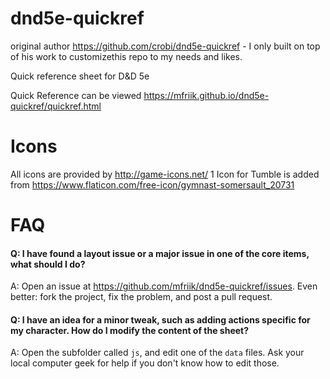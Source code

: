 dnd5e-quickref
==============
original author https://github.com/crobi/dnd5e-quickref - I only built on top of his work to customizethis repo to my needs and likes.

Quick reference sheet for D&amp;D 5e

Quick Reference can be viewed 
https://mfriik.github.io/dnd5e-quickref/quickref.html

Icons
==============

All icons are provided by http://game-icons.net/
1 Icon for Tumble is added from https://www.flaticon.com/free-icon/gymnast-somersault_20731


FAQ
===

#### Q: I have found a layout issue or a major issue in one of the core items, what should I do? ####
A: Open an issue at https://github.com/mfriik/dnd5e-quickref/issues. Even better: fork the project, fix the problem, and post a pull request.

#### Q: I have an idea for a minor tweak, such as adding actions specific for my character. How do I modify the content of the sheet? ####
A: Open the subfolder called `js`, and edit one of the `data` files. Ask your local computer geek for help if you don't know how to edit those.
